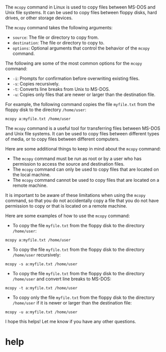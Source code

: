 # 

The `mcopy` command in Linux is used to copy files between MS-DOS and Unix file systems. It can be used to copy files between floppy disks, hard drives, or other storage devices.

The `mcopy` command takes the following arguments:

* `source`: The file or directory to copy from.
* `destination`: The file or directory to copy to.
* `options`: Optional arguments that control the behavior of the `mcopy` command.

The following are some of the most common options for the `mcopy` command:

* `-i`: Prompts for confirmation before overwriting existing files.
* `-s`: Copies recursively.
* `-t`: Converts line breaks from Unix to MS-DOS.
* `-u`: Copies only files that are newer or larger than the destination file.

For example, the following command copies the file `myfile.txt` from the floppy disk to the directory `/home/user`:

```
mcopy a:myfile.txt /home/user
```

The `mcopy` command is a useful tool for transferring files between MS-DOS and Unix file systems. It can be used to copy files between different types of media, or to copy files between different computers.

Here are some additional things to keep in mind about the `mcopy` command:

* The `mcopy` command must be run as root or by a user who has permission to access the source and destination files.
* The `mcopy` command can only be used to copy files that are located on the local machine.
* The `mcopy` command cannot be used to copy files that are located on a remote machine.

It is important to be aware of these limitations when using the `mcopy` command, so that you do not accidentally copy a file that you do not have permission to copy or that is located on a remote machine.

Here are some examples of how to use the `mcopy` command:

* To copy the file `myfile.txt` from the floppy disk to the directory `/home/user`:
```
mcopy a:myfile.txt /home/user
```
* To copy the file `myfile.txt` from the floppy disk to the directory `/home/user` recursively:
```
mcopy -s a:myfile.txt /home/user
```
* To copy the file `myfile.txt` from the floppy disk to the directory `/home/user` and convert line breaks to MS-DOS:
```
mcopy -t a:myfile.txt /home/user
```
* To copy only the file `myfile.txt` from the floppy disk to the directory `/home/user` if it is newer or larger than the destination file:
```
mcopy -u a:myfile.txt /home/user
```

I hope this helps! Let me know if you have any other questions.




# help 

```

```
